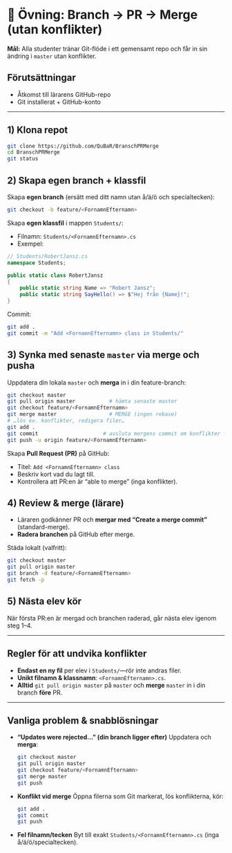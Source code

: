 ﻿
# 🧪 Övning: Branch → PR → **Merge** (utan konflikter)

**Mål:** Alla studenter tränar Git-flöde i ett gemensamt repo och får in sin ändring i `master` utan konflikter.

## Förutsättningar

* Åtkomst till lärarens GitHub-repo
* Git installerat + GitHub-konto

---

## 1) Klona repot

```bash
git clone https://github.com/QuBaR/BranschPRMerge
cd BranschPRMerge
git status
```

## 2) Skapa egen branch + klassfil

Skapa **egen branch** (ersätt med ditt namn utan å/ä/ö och specialtecken):

```bash
git checkout -b feature/<FornamnEfternamn>
```

Skapa **egen klassfil** i mappen `Students/`:

* Filnamn: `Students/<FornamnEfternamn>.cs`
* Exempel:

```csharp
// Students/RobertJansz.cs
namespace Students;

public static class RobertJansz
{
    public static string Name => "Robert Jansz";
    public static string SayHello() => $"Hej från {Name}!";
}
```

Commit:

```bash
git add .
git commit -m "Add <FornamnEfternamn> class in Students/"
```

## 3) Synka med senaste `master` via **merge** och pusha

Uppdatera din lokala `master` och **merga** in i din feature-branch:

```bash
git checkout master
git pull origin master           # hämta senaste master
git checkout feature/<FornamnEfternamn>
git merge master                 # MERGE (ingen rebase)
# …lös ev. konflikter, redigera filer…
git add .
git commit                     # avsluta mergens commit om konflikter fanns
git push -u origin feature/<FornamnEfternamn>
```

Skapa **Pull Request (PR)** på GitHub:

* Titel: `Add <FornamnEfternamn> class`
* Beskriv kort vad du lagt till.
* Kontrollera att PR:en är “able to merge” (inga konflikter).

## 4) Review & merge (lärare)

* Läraren godkänner PR och **mergar med “Create a merge commit”** (standard-merge).
* **Radera branchen** på GitHub efter merge.

Städa lokalt (valfritt):

```bash
git checkout master
git pull origin master
git branch -d feature/<FornamnEfternamn>
git fetch -p
```

## 5) Nästa elev kör

När första PR:en är mergad och branchen raderad, går nästa elev igenom steg 1–4.

---

## Regler för att undvika konflikter

* **Endast en ny fil** per elev i `Students/`—rör inte andras filer.
* **Unikt filnamn & klassnamn**: `<FornamnEfternamn>.cs`.
* **Alltid** `git pull origin master` på `master` och **merge** `master` in i din branch **före** PR.

---

## Vanliga problem & snabblösningar

* **“Updates were rejected…” (din branch ligger efter)**
  Uppdatera och **merga**:

  ```bash
  git checkout master
  git pull origin master
  git checkout feature/<FornamnEfternamn>
  git merge master
  git push
  ```
* **Konflikt vid merge**
  Öppna filerna som Git markerat, lös konflikterna, kör:

  ```bash
  git add .
  git commit
  git push
  ```
* **Fel filnamn/tecken**
  Byt till exakt `Students/<FornamnEfternamn>.cs` (inga å/ä/ö/specialtecken).